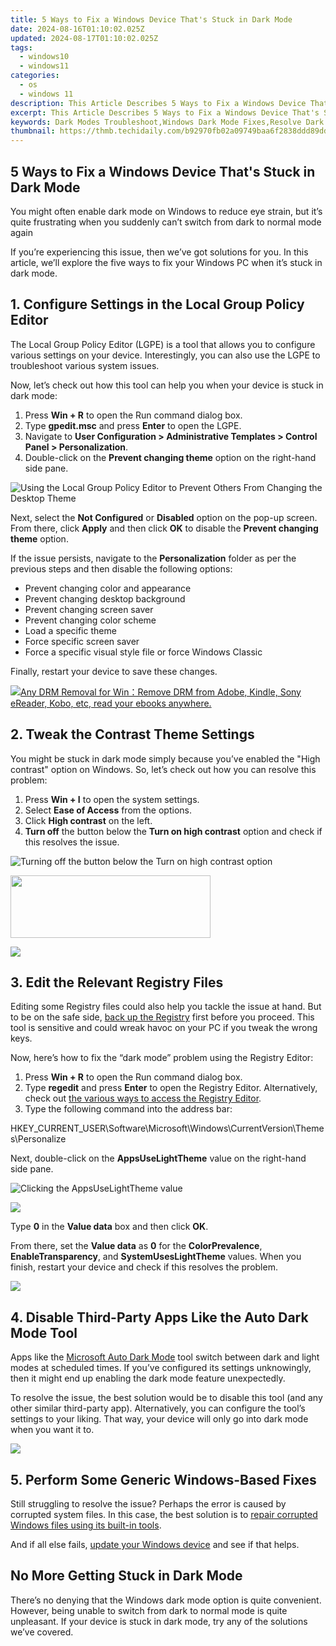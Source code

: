 ```yaml
---
title: 5 Ways to Fix a Windows Device That's Stuck in Dark Mode
date: 2024-08-16T01:10:02.025Z
updated: 2024-08-17T01:10:02.025Z
tags:
  - windows10
  - windows11
categories:
  - os
  - windows 11
description: This Article Describes 5 Ways to Fix a Windows Device That's Stuck in Dark Mode
excerpt: This Article Describes 5 Ways to Fix a Windows Device That's Stuck in Dark Mode
keywords: Dark Modes Troubleshoot,Windows Dark Mode Fixes,Resolve Dark Mode Error,Restart Dark Mode Issue,Turn Off Windows Dark Mode,Revert to Light Theme,Fix Stuck Dark Mode Device
thumbnail: https://thmb.techidaily.com/b92970fb02a09749baa6f2838ddd89dd174bd2bb3f33370dc3c96100a7eda776.jpg
---
```


## 5 Ways to Fix a Windows Device That's Stuck in Dark Mode

 You might often enable dark mode on Windows to reduce eye strain, but it’s quite frustrating when you suddenly can’t switch from dark to normal mode again

 If you’re experiencing this issue, then we’ve got solutions for you. In this article, we’ll explore the five ways to fix your Windows PC when it’s stuck in dark mode.

## 1\. Configure Settings in the Local Group Policy Editor

 The Local Group Policy Editor (LGPE) is a tool that allows you to configure various settings on your device. Interestingly, you can also use the LGPE to troubleshoot various system issues.

 Now, let’s check out how this tool can help you when your device is stuck in dark mode:

1. Press **Win + R** to open the Run command dialog box.
2. Type **gpedit.msc** and press **Enter** to open the LGPE.
3. Navigate to **User Configuration > Administrative Templates > Control Panel > Personalization**.
4. Double-click on the **Prevent changing theme** option on the right-hand side pane.

![Using the Local Group Policy Editor to Prevent Others From Changing the Desktop Theme](https://static1.makeuseofimages.com/wordpress/wp-content/uploads/2022/06/Using-the-Local-Group-Policy-Editor-to-Prevent-Others-From-Changing-the-Desktop-Theme.jpg)

 Next, select the **Not Configured** or **Disabled** option on the pop-up screen. From there, click **Apply** and then click **OK** to disable the **Prevent changing theme** option.

 If the issue persists, navigate to the **Personalization** folder as per the previous steps and then disable the following options:

* Prevent changing color and appearance
* Prevent changing desktop background
* Prevent changing screen saver
* Prevent changing color scheme
* Load a specific theme
* Force specific screen saver
* Force a specific visual style file or force Windows Classic

 Finally, restart your device to save these changes.

<!-- affiliate ads begin -->
<a href="https://secure.2checkout.com/order/checkout.php?PRODS=4600113&QTY=1&AFFILIATE=108875&CART=1"><img src="https://www.epubor.com/images/drm-removal-feature2.png" border="0">Any DRM Removal for Win：Remove DRM from Adobe, Kindle, Sony eReader, Kobo, etc, read your ebooks anywhere.</a>
<!-- affiliate ads end -->
## 2\. Tweak the Contrast Theme Settings

 You might be stuck in dark mode simply because you’ve enabled the "High contrast" option on Windows. So, let’s check out how you can resolve this problem:

1. Press **Win + I** to open the system settings.
2. Select **Ease of Access** from the options.
3. Click **High contrast** on the left.
4. **Turn off** the button below the **Turn on high contrast** option and check if this resolves the issue.

![Turning off the button below the Turn on high contrast option](https://static1.makeuseofimages.com/wordpress/wp-content/uploads/2023/03/turning-off-the-button-below-the-turn-on-high-contrast-option.jpg)
<!-- affiliate ads begin -->
<a href="https://godlikehost.sjv.io/c/5597632/1920054/21774" target="_top" id="1920054"><img src="//a.impactradius-go.com/display-ad/21774-1920054" border="0" alt="" width="320" height="100"/></a><img height="0" width="0" src="https://imp.pxf.io/i/5597632/1920054/21774" style="position:absolute;visibility:hidden;" border="0" />
<!-- affiliate ads end -->

<!-- affiliate ads begin -->
<a href="https://estore.macxdvd.com/order/checkout.php?PRODS=4526659&QTY=1&AFFILIATE=108875&CART=1"><img src="https://www.macxdvd.com/affiliate/new-banner/vcp-500x500.jpg" border="0"></a>
<!-- affiliate ads end -->
## 3\. Edit the Relevant Registry Files

 Editing some Registry files could also help you tackle the issue at hand. But to be on the safe side, [back up the Registry](https://www.makeuseof.com/tag/backup-restore-windows-registry/) first before you proceed. This tool is sensitive and could wreak havoc on your PC if you tweak the wrong keys.

 Now, here’s how to fix the “dark mode” problem using the Registry Editor:

1. Press **Win + R** to open the Run command dialog box.
2. Type **regedit** and press **Enter** to open the Registry Editor. Alternatively, check out [the various ways to access the Registry Editor](https://www.makeuseof.com/windows-11-open-registry-editor/).
3. Type the following command into the address bar:

HKEY_CURRENT_USER\Software\Microsoft\Windows\CurrentVersion\Themes\Personalize

 Next, double-click on the **AppsUseLightTheme** value on the right-hand side pane.

![Clicking the AppsUseLightTheme value](https://static1.makeuseofimages.com/wordpress/wp-content/uploads/2023/03/clicking-the-appsuselighttheme-value.jpg)
<!-- affiliate ads begin -->
<a href="https://secure.2checkout.com/order/checkout.php?PRODS=4620780&QTY=1&AFFILIATE=108875&CART=1"><img src="https://secure.avangate.com/images/merchant/07dd4d5a72f5740ef0f035f201951476/728__90banner.jpg" border="0"></a>
<!-- affiliate ads end -->

 Type **0** in the **Value data** box and then click **OK**.

 From there, set the **Value data** as **0** for the **ColorPrevalence**, **EnableTransparency**, and **SystemUsesLightTheme** values. When you finish, restart your device and check if this resolves the problem.

<!-- affiliate ads begin -->
<a href="https://secure.2checkout.com/order/checkout.php?PRODS=37100474&QTY=1&AFFILIATE=108875&CART=1"><img src="https://awario.com/images/pages/index/img-leads-1280@1x.avif" border="0"></a>
<!-- affiliate ads end -->
## 4\. Disable Third-Party Apps Like the Auto Dark Mode Tool

 Apps like the [Microsoft Auto Dark Mode](https://apps.microsoft.com/store/detail/auto-dark-mode/XP8JK4HZBVF435) tool switch between dark and light modes at scheduled times. If you’ve configured its settings unknowingly, then it might end up enabling the dark mode feature unexpectedly.

 To resolve the issue, the best solution would be to disable this tool (and any other similar third-party app). Alternatively, you can configure the tool’s settings to your liking. That way, your device will only go into dark mode when you want it to.

<!-- affiliate ads begin -->
<a href="https://store.massmailsoftware.com/order/checkout.php?PRODS=2069351&QTY=1&AFFILIATE=108875&CART=1"><img src="https://secure.avangate.com/images/merchant/dc87c13749315c7217cdc4ac692e704c/banera_for_partners-24_%282%29.jpg" border="0"></a>
<!-- affiliate ads end -->
## 5\. Perform Some Generic Windows-Based Fixes

 Still struggling to resolve the issue? Perhaps the error is caused by corrupted system files. In this case, the best solution is to [repair corrupted Windows files using its built-in tools](https://www.makeuseof.com/windows-built-in-repair-tools/).

 And if all else fails, [update your Windows device](https://www.makeuseof.com/update-windows-manually/) and see if that helps.

## No More Getting Stuck in Dark Mode

 There’s no denying that the Windows dark mode option is quite convenient. However, being unable to switch from dark to normal mode is quite unpleasant. If your device is stuck in dark mode, try any of the solutions we’ve covered.


<ins class="adsbygoogle"
     style="display:block"
     data-ad-format="autorelaxed"
     data-ad-client="ca-pub-7571918770474297"
     data-ad-slot="1223367746"></ins>



<ins class="adsbygoogle"
     style="display:block"
     data-ad-client="ca-pub-7571918770474297"
     data-ad-slot="8358498916"
     data-ad-format="auto"
     data-full-width-responsive="true"></ins>







